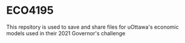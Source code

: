 # ECO4195

This repsitory is used to save and share files for uOttawa's economic models used in their 2021 Governor's challenge 
